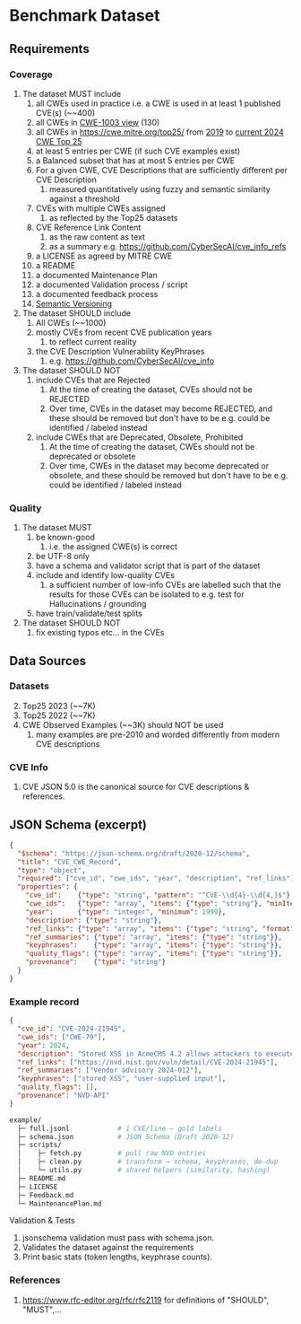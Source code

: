 # Benchmark Dataset

## Requirements


### Coverage

1. The dataset MUST include 
   1. all CWEs used in practice i.e. a CWE is used in at least 1 published CVE(s) (~~400)
   2. all CWEs in [CWE-1003 view](https://cwe.mitre.org/data/definitions/1003.html) (130)
   3. all CWEs in https://cwe.mitre.org/top25/ from [2019](https://cwe.mitre.org/top25/archive/) to [current 2024 CWE Top 25](https://cwe.mitre.org/top25/index.html) 
   4. at least 5 entries per CWE (if such CVE examples exist)
   5. a Balanced subset that has at most 5 entries per CWE
   6. For a given CWE, CVE Descriptions that are sufficiently different per CVE Description 
      1. measured quantitatively using fuzzy and semantic similarity against a threshold
   7. CVEs with multiple CWEs assigned
      1. as reflected by the Top25 datasets
   8. CVE Reference Link Content 
      1. as the raw content as text
      2. as a summary e.g. https://github.com/CyberSecAI/cve_info_refs
   9. a LICENSE as agreed by MITRE CWE
   10. a README
   11. a documented Maintenance Plan
   12. a documented Validation process / script
   13. a documented feedback process
   14. [Semantic Versioning](https://semver.org/)
2. The dataset SHOULD include 
   1. All CWEs (~~1000)
   2. mostly CVEs from recent CVE publication years
       1.  to reflect current reality
   3.  the CVE Description Vulnerability KeyPhrases
       1.  e.g. https://github.com/CyberSecAI/cve_info
3.  The dataset SHOULD NOT 
    1.  include CVEs that are Rejected
        1. At the time of creating the dataset, CVEs should not be REJECTED
        2. Over time, CVEs in the dataset may become REJECTED, and these should be removed but don't have to be e.g. could be identified / labeled instead
    2.  include CWEs that are Deprecated, Obsolete, Prohibited
        1. At the time of creating the dataset, CWEs should not be deprecated or obsolete
        2. Over time, CWEs in the dataset may become deprecated or obsolete, and these should be removed but don't have to be e.g. could be identified / labeled instead


### Quality

1. The dataset MUST 
   1. be known-good 
      1. i.e. the assigned CWE(s) is correct
   2. be UTF-8 only 
   3. have a schema and validator script that is part of the dataset
   4. include and identify low-quality CVEs 
      1. a sufficient number of low-info CVEs are labelled such that the results for those CVEs can be isolated to e.g. test for Hallucinations / grounding
   5. have train/validate/test splits
2. The dataset SHOULD NOT 
   1. fix existing typos etc... in the CVEs



## Data Sources

### Datasets

2. Top25 2023 (~~7K)
3. Top25 2022 (~~7K)
1. CWE Observed Examples (~~3K) should NOT be used
   1. many examples are pre-2010 and worded differently from modern CVE descriptions


### CVE Info
1. CVE JSON 5.0 is the canonical source for CVE descriptions & references.


## JSON Schema (excerpt)

```json
{
  "$schema": "https://json-schema.org/draft/2020-12/schema",
  "title": "CVE_CWE_Record",
  "type": "object",
  "required": ["cve_id", "cwe_ids", "year", "description", "ref_links"],
  "properties": {
    "cve_id":    {"type": "string", "pattern": "^CVE-\\d{4}-\\d{4,}$"},
    "cwe_ids":   {"type": "array", "items": {"type": "string"}, "minItems": 1},
    "year":      {"type": "integer", "minimum": 1999},
    "description": {"type": "string"},
    "ref_links": {"type": "array", "items": {"type": "string", "format": "uri"}},
    "ref_summaries": {"type": "array", "items": {"type": "string"}},
    "keyphrases":    {"type": "array", "items": {"type": "string"}},
    "quality_flags": {"type": "array", "items": {"type": "string"}},
    "provenance":    {"type": "string"}
  }
}
```

### Example record
```json
{
  "cve_id": "CVE-2024-21945",
  "cwe_ids": ["CWE-79"],
  "year": 2024,
  "description": "Stored XSS in AcmeCMS 4.2 allows attackers to execute arbitrary JavaScript via the title field…",
  "ref_links": ["https://nvd.nist.gov/vuln/detail/CVE-2024-21945"],
  "ref_summaries": ["Vendor advisory 2024‑012"],
  "keyphrases": ["stored XSS", "user‑supplied input"],
  "quality_flags": [],
  "provenance": "NVD‑API"
}
```

```bash
example/
  ├─ full.jsonl            # 1 CVE/line – gold labels
  ├─ schema.json           # JSON Schema (Draft 2020‑12)
  ├─ scripts/
  │    ├─ fetch.py         # pull raw NVD entries
  │    ├─ clean.py         # transform → schema, keyphrases, de‑dup
  │    └─ utils.py         # shared helpers (similarity, hashing)
  ├─ README.md
  ├─ LICENSE
  ├─ Feedback.md
  └─ MaintenancePlan.md

````


Validation & Tests
1. jsonschema validation must pass with schema.json.
2. Validates the dataset against the requirements
2. Print basic stats (token lengths, keyphrase counts).
### References
1. https://www.rfc-editor.org/rfc/rfc2119 for definitions of "SHOULD", "MUST",...